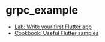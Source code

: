# grpc_example


- [Lab: Write your first Flutter app](https://docs.flutter.dev/get-started/codelab)
- [Cookbook: Useful Flutter samples](https://docs.flutter.dev/cookbook)
